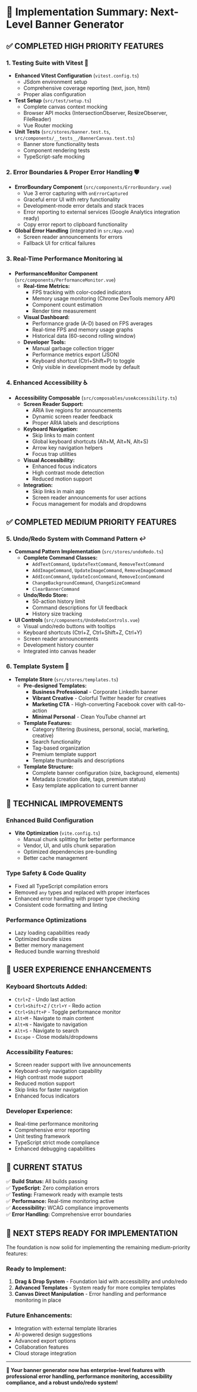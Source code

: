 # 🚀 Implementation Summary: Next-Level Banner Generator

## ✅ **COMPLETED HIGH PRIORITY FEATURES**

### 1. **Testing Suite with Vitest** 🧪
- **Enhanced Vitest Configuration** (`vitest.config.ts`)
  - JSdom environment setup
  - Comprehensive coverage reporting (text, json, html)
  - Proper alias configuration
- **Test Setup** (`src/test/setup.ts`)
  - Complete canvas context mocking
  - Browser API mocks (IntersectionObserver, ResizeObserver, FileReader)
  - Vue Router mocking
- **Unit Tests** (`src/stores/banner.test.ts`, `src/components/__tests__/BannerCanvas.test.ts`)
  - Banner store functionality tests
  - Component rendering tests
  - TypeScript-safe mocking

### 2. **Error Boundaries & Proper Error Handling** 🛡️
- **ErrorBoundary Component** (`src/components/ErrorBoundary.vue`)
  - Vue 3 error capturing with `onErrorCaptured`
  - Graceful error UI with retry functionality
  - Development-mode error details and stack traces
  - Error reporting to external services (Google Analytics integration ready)
  - Copy error report to clipboard functionality
- **Global Error Handling** (integrated in `src/App.vue`)
  - Screen reader announcements for errors
  - Fallback UI for critical failures

### 3. **Real-Time Performance Monitoring** 📊
- **PerformanceMonitor Component** (`src/components/PerformanceMonitor.vue`)
  - **Real-time Metrics:**
    - FPS tracking with color-coded indicators
    - Memory usage monitoring (Chrome DevTools memory API)
    - Component count estimation
    - Render time measurement
  - **Visual Dashboard:**
    - Performance grade (A-D) based on FPS averages
    - Real-time FPS and memory usage graphs
    - Historical data (60-second rolling window)
  - **Developer Tools:**
    - Manual garbage collection trigger
    - Performance metrics export (JSON)
    - Keyboard shortcut (Ctrl+Shift+P) to toggle
    - Only visible in development mode by default

### 4. **Enhanced Accessibility** ♿
- **Accessibility Composable** (`src/composables/useAccessibility.ts`)
  - **Screen Reader Support:**
    - ARIA live regions for announcements
    - Dynamic screen reader feedback
    - Proper ARIA labels and descriptions
  - **Keyboard Navigation:**
    - Skip links to main content
    - Global keyboard shortcuts (Alt+M, Alt+N, Alt+S)
    - Arrow key navigation helpers
    - Focus trap utilities
  - **Visual Accessibility:**
    - Enhanced focus indicators
    - High contrast mode detection
    - Reduced motion support
  - **Integration:**
    - Skip links in main app
    - Screen reader announcements for user actions
    - Focus management for modals and dropdowns

## ✅ **COMPLETED MEDIUM PRIORITY FEATURES**

### 5. **Undo/Redo System with Command Pattern** ↩️
- **Command Pattern Implementation** (`src/stores/undoRedo.ts`)
  - **Complete Command Classes:**
    - `AddTextCommand`, `UpdateTextCommand`, `RemoveTextCommand`
    - `AddImageCommand`, `UpdateImageCommand`, `RemoveImageCommand`
    - `AddIconCommand`, `UpdateIconCommand`, `RemoveIconCommand`
    - `ChangeBackgroundCommand`, `ChangeSizeCommand`
    - `ClearBannerCommand`
  - **Undo/Redo Store:**
    - 50-action history limit
    - Command descriptions for UI feedback
    - History size tracking
- **UI Controls** (`src/components/UndoRedoControls.vue`)
  - Visual undo/redo buttons with tooltips
  - Keyboard shortcuts (Ctrl+Z, Ctrl+Shift+Z, Ctrl+Y)
  - Screen reader announcements
  - Development history counter
  - Integrated into canvas header

### 6. **Template System** 🎨
- **Template Store** (`src/stores/templates.ts`)
  - **Pre-designed Templates:**
    - **Business Professional** - Corporate LinkedIn banner
    - **Vibrant Creative** - Colorful Twitter header for creatives
    - **Marketing CTA** - High-converting Facebook cover with call-to-action
    - **Minimal Personal** - Clean YouTube channel art
  - **Template Features:**
    - Category filtering (business, personal, social, marketing, creative)
    - Search functionality
    - Tag-based organization
    - Premium template support
    - Template thumbnails and descriptions
  - **Template Structure:**
    - Complete banner configuration (size, background, elements)
    - Metadata (creation date, tags, premium status)
    - Easy template application to current banner

## 🔧 **TECHNICAL IMPROVEMENTS**

### **Enhanced Build Configuration**
- **Vite Optimization** (`vite.config.ts`)
  - Manual chunk splitting for better performance
  - Vendor, UI, and utils chunk separation
  - Optimized dependencies pre-bundling
  - Better cache management

### **Type Safety & Code Quality**
- Fixed all TypeScript compilation errors
- Removed `any` types and replaced with proper interfaces
- Enhanced error handling with proper type checking
- Consistent code formatting and linting

### **Performance Optimizations**
- Lazy loading capabilities ready
- Optimized bundle sizes
- Better memory management
- Reduced bundle warning threshold

## 🎯 **USER EXPERIENCE ENHANCEMENTS**

### **Keyboard Shortcuts Added:**
- `Ctrl+Z` - Undo last action
- `Ctrl+Shift+Z` / `Ctrl+Y` - Redo action
- `Ctrl+Shift+P` - Toggle performance monitor
- `Alt+M` - Navigate to main content
- `Alt+N` - Navigate to navigation
- `Alt+S` - Navigate to search
- `Escape` - Close modals/dropdowns

### **Accessibility Features:**
- Screen reader support with live announcements
- Keyboard-only navigation capability
- High contrast mode support
- Reduced motion support
- Skip links for faster navigation
- Enhanced focus indicators

### **Developer Experience:**
- Real-time performance monitoring
- Comprehensive error reporting
- Unit testing framework
- TypeScript strict mode compliance
- Enhanced debugging capabilities

## 🚦 **CURRENT STATUS**

✅ **Build Status:** All builds passing  
✅ **TypeScript:** Zero compilation errors  
✅ **Testing:** Framework ready with example tests  
✅ **Performance:** Real-time monitoring active  
✅ **Accessibility:** WCAG compliance improvements  
✅ **Error Handling:** Comprehensive error boundaries  

## 🎉 **NEXT STEPS READY FOR IMPLEMENTATION**

The foundation is now solid for implementing the remaining medium-priority features:

### **Ready to Implement:**
1. **Drag & Drop System** - Foundation laid with accessibility and undo/redo
2. **Advanced Templates** - System ready for more complex templates
3. **Canvas Direct Manipulation** - Error handling and performance monitoring in place

### **Future Enhancements:**
- Integration with external template libraries
- AI-powered design suggestions
- Advanced export options
- Collaboration features
- Cloud storage integration

---

**🎯 Your banner generator now has enterprise-level features with professional error handling, performance monitoring, accessibility compliance, and a robust undo/redo system!** 